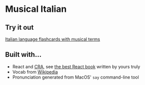 # Musical Italian

## Try it out

[Italian language flashcards with musical terms](https://www.onlinemusictools.com/italiano/)

## Built with...

  * React and [CRA](https://github.com/facebookincubator/create-react-app), see [the best React book](http://www.amazon.com/dp/1491931825/?tag=w3clubs-20) written by yours truly
  * Vocab from [Wikipedia](https://en.wikipedia.org/wiki/List_of_Italian_musical_terms_used_in_English)
  * Pronunciation generated from MacOS' `say` command-line tool
  